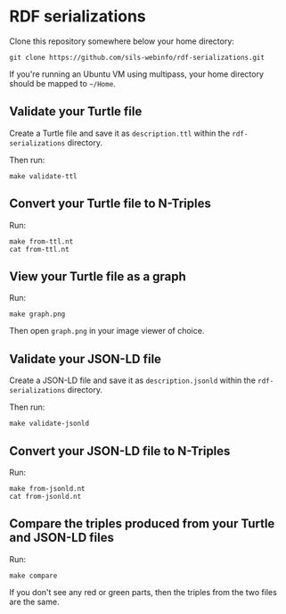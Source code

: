 # RDF serializations

Clone this repository somewhere below your home directory:

```
git clone https://github.com/sils-webinfo/rdf-serializations.git
```

If you're running an Ubuntu VM using multipass, your home directory
should be mapped to `~/Home`.

## Validate your Turtle file

Create a Turtle file and save it as `description.ttl` within the
`rdf-serializations` directory.

Then run:
```
make validate-ttl
```

## Convert your Turtle file to N-Triples

Run:
```
make from-ttl.nt
cat from-ttl.nt
```

## View your Turtle file as a graph

Run:
```
make graph.png
```

Then open `graph.png` in your image viewer of choice.

## Validate your JSON-LD file

Create a JSON-LD file and save it as `description.jsonld` within the
`rdf-serializations` directory.

Then run:
```
make validate-jsonld
```

## Convert your JSON-LD file to N-Triples

Run:
```
make from-jsonld.nt
cat from-jsonld.nt
```

## Compare the triples produced from your Turtle and JSON-LD files

Run:
```
make compare
```

If you don't see any red or green parts, then the triples from the two
files are the same.

